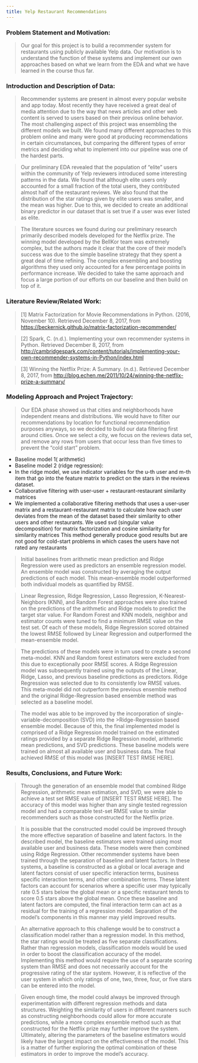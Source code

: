 ```yaml
---
title: Yelp Restaurant Recommendations
---
```


<!-- This is the home page

## Lets have fun

>here is a quote

Here is *emph* and **bold**.

Here is some inline math $\alpha = \frac{\beta}{\gamma}$ and, of-course, E rules:

$$ G_{\mu\nu} + \Lambda g_{\mu\nu}  = 8 \pi T_{\mu\nu} . $$ -->

### Problem Statement and Motivation: 
>Our goal for this project is to build a recommender system for restaurants using publicly available Yelp data. Our motivation is to understand the function of these systems and implement our own approaches based on what we learn from the EDA and what we have learned in the course thus far.

### Introduction and Description of Data: 
>Recommender systems are present in almost every popular website and app today. Most recently they have received a great deal of media attention due to the way that news articles and other web content is served to users based on their previous online behavior. The most challenging aspect of this project was ensembling the different models we built. We found many different approaches to this problem online and many were good at producing recommendations in certain circumstances, but comparing the different types of error metrics and deciding what to implement into our pipeline was one of the hardest parts. 

>Our preliminary EDA revealed that the population of “elite” users within the community of Yelp reviewers introduced some interesting patterns in the data. We found that although elite users only accounted for a small fraction of the total users, they contributed almost half of the restaurant reviews. We also found that the distribution of the star ratings given by elite users was smaller, and the mean was higher. Due to this, we decided to create an additional binary predictor in our dataset that is set true if a user was ever listed as elite.

>The literature sources we found during our preliminary research primarily described models developed for the Netflix prize. The winning model developed by the BellKor team was extremely complex, but the authors made it clear that the core of their model’s success was due to the simple baseline strategy that they spent a great deal of time refining. The complex ensembling and boosting algorithms they used only accounted for a few percentage points in performance increase. We decided to take the same approach and focus a large portion of our efforts on our baseline and then build on top of it.

### Literature Review/Related Work: 

>[1] Matrix Factorization for Movie Recommendations in Python. (2016, November 10). Retrieved December 8, 2017, from https://beckernick.github.io/matrix-factorization-recommender/

>[2] Spark, C. (n.d.). Implementing your own recommender systems in Python. Retrieved December 8, 2017, from 
http://cambridgespark.com/content/tutorials/implementing-your-own-recommender-systems-in-Python/index.html

>[3] Winning the Netflix Prize: A Summary. (n.d.). Retrieved December 8, 2017, from http://blog.echen.me/2011/10/24/winning-the-netflix-prize-a-summary/


### Modeling Approach and Project Trajectory:

>Our EDA phase showed us that cities and neighborhoods have independent means and distributions. We would have to filter our recommendations by location for functional recommendation purposes anyways, so we decided to build our data filtering first around cities. Once we select a city, we focus on the reviews data set, and remove any rows from users that occur less than five times to prevent the “cold start” problem. 
- Baseline model 1( arithmetic) 
- Baseline model 2 (ridge regression): 
- In the ridge model, we use indicator variables for the u-th user and m-th item that go into the feature matrix to predict on the stars in the reviews dataset.
- Collaborative filtering with user-user + restaurant-restaurant similarity matrices
- We implemented a collaborative filtering methods that uses a user-user matrix and a restaurant-restaurant matrix to calculate how each user deviates from the mean of the dataset based their similarity to other users and other restaurants. We used svd (singular value decomposition) for matrix factorization and cosine similarity for similarity matrices
This method generally produce good results but are not good for cold-start problems in which cases  the users have not rated any restaurants

>Initial baselines from arithmetic mean prediction and Ridge Regression were used as predictors an ensemble regression model. An ensemble model was constructed by averaging the output predictions of each model. This mean-ensemble model outperformed both individual models as quantified by RMSE.

>Linear Regression, Ridge Regression, Lasso Regression, K-Nearest-Neighbors (KNN), and Random Forest approaches were also trained on the predictions of the arithmetic and Ridge models to predict the target star value. For Random Forest and KNN models, neighbor and estimator counts were tuned to find a minimum RMSE value on the test set. Of each of these models, Ridge Regression scored obtained the lowest RMSE followed by Linear Regression and outperformed the mean-ensemble model.

>The predictions of these models were in turn used to create a second meta-model. KNN and Random forest estimators were excluded from this due to exceptionally poor RMSE scores. A Ridge Regression model was subsequently trained using the outputs of the Linear, Ridge, Lasso, and previous baseline predictions as predictors. Ridge Regression was selected due to its consistently low RMSE values. This meta-model did not outperform the previous ensemble method and the original Ridge-Regression based ensemble method was selected as a baseline model.

>The model was able to be improved by the incorporation of single-variable-decomposition (SVD) into the >Ridge-Regression based ensemble model. Because of this, the final implemented model is comprised of a Ridge Regression model trained on the estimated ratings provided by a separate Ridge Regression model, arithmetic mean predictions, and SVD predictions. These baseline models were trained on almost all available user and business data. The final achieved RMSE of this model was [INSERT TEST RMSE HERE].

### Results, Conclusions, and Future Work: 

>Through the generation of an ensemble model that combined Ridge Regression, arithmetic mean estimation, and SVD, we were able to achieve a test set RMSE value of [INSERT TEST RMSE HERE]. The accuracy of this model was higher than any single tested regression model and had a comparable test-set RMSE value to similar recommenders such as those constructed for the Netflix prize. 

>It is possible that the constructed model could be improved through the more effective separation of baseline and latent factors. In the described model, the baseline estimators were trained using most available user and business data. These models were then combined using Ridge Regression. Other recommender systems have been trained through the separation of baseline and latent factors. In these systems, a baseline is constructed as a global or local average and latent factors consist of user specific interaction terms, business specific interaction terms, and other combination terms. These latent factors can account for scenarios where a specific user may typically rate 0.5 stars below the global mean or a specific restaurant tends to score 0.5 stars above the global mean. Once these baseline and latent factors are computed, the final interaction term can act as a residual for the training of a regression model. Separation of the model’s components in this manner may yield improved results.

>An alternative approach to this challenge would be to construct a classification model rather than a regression model. In this method, the star ratings would be treated as five separate classifications. Rather than regression models, classification models would be used in order to boost the classification accuracy of the model. Implementing this method would require the use of a separate scoring system than RMSE and does not necessarily account for the progressive rating of the star system. However, it is reflective of the user system in which only ratings of one, two, three, four, or five stars can be entered into the model. 

>Given enough time, the model could always be improved through experimentation with different regression methods and data structures. Weighting the similarity of users in different manners such as constructing neighborhoods could allow for more accurate predictions, while a more complex ensemble method such as that constructed for the Netflix prize may further improve the system. Ultimately, altering the parameters of the baseline estimators would likely have the largest impact on the effectiveness of the model. This is a matter of further exploring the optimal combination of these estimators in order to improve the model’s accuracy.


